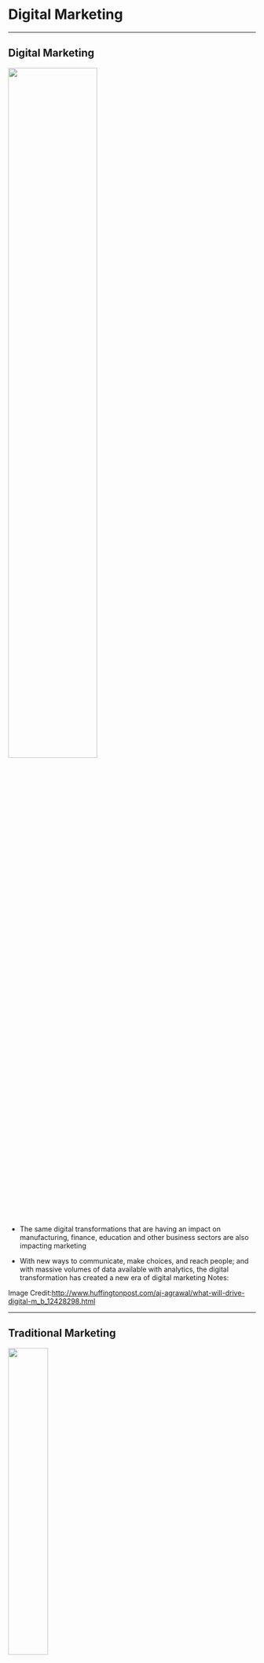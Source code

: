 # Digital Marketing

---

## Digital Marketing

<img src="../assets/images/digital-transformation/3rd-party/o-DIGITAL-MARKETING-facebook.jpg" style="width:60%;">

* The same digital transformations that are having an impact on manufacturing, finance, education and other business sectors are also impacting marketing

* With new ways to communicate, make choices, and reach people; and with massive volumes of data available with analytics, the digital transformation has created a new era of digital marketing
Notes:

Image Credit:http://www.huffingtonpost.com/aj-agrawal/what-will-drive-digital-m_b_12428298.html

---

## Traditional Marketing

<img src="../assets/images/digital-transformation/3rd-party/traditional-marketing.png" style="width:40%;">

* Uses legacy communications channels - mostly analog media like physical paper

* Can only address masses of people as opposed to singling out individuals

* Most marketing expenditures don't produce results, but there is no way to tell which those are

Notes:

Image Credit: https://786varun.wordpress.com/2015/06/03/traditional-marketing-vs-digital-marketing/

---

## Data Driven Marketing

<img src="../assets/images/digital-transformation/3rd-party/Data-driven-marketing-4_en.jpg" style="width:60%;">

* Leverages large amounts of data collected (big data) with analytics to generate detailed profiles of individuals or small segments of the market (eg. vegan Python programmers who own cats)

* Uses this data to tailor marketing and then deliver it through digital channels directly to the consumer

Notes:

Image Credit: https://blog.searchmetrics.com/us/data-driven-marketing-ultimate-guide/


---

## Data Driven Marketing

<img src="../assets/images/digital-transformation/3rd-party/data-marketing-1.jpg-1.jpg" style="width:80%;">

* Marketing data comes from a variety of sources and is most useful when data about a market segment can be correlated from different sources

Notes:

Image Credit: https://www.business2community.com/marketing/overview-data-driven-marketing-2016-01515729

---

## The 4 'R's of Data Driven Marketing

1. *The Right Person:* successfully identifying the right person to target

2. *The Right Channel:* get the marketing out over a combination of channels (eg. social media) so it actually gets to the person

3. *The Right Moment:* the message has to be delivered when the person is receptive

4. *The Right Answer:*  the message provides a way to meet the person's expectations


Notes:

Credit:  https://www.business2community.com/marketing/overview-data-driven-marketing-2016-01515729

---

## Marketing Channels

<img src="../assets/images/digital-transformation/3rd-party/Top 3 Marketing Channels Are All Digital.png" style="width=70%;">

* A marketing channel is the way marketing is delivered to the customer

* Most of the traditional channels are dying out because of digital transformation
Notes:

Image Credit: http://driverlayer.com/img/traditional%20marketing%20channels/20/any

---

## Marketing Funnel

<img src="../assets/images/digital-transformation/3rd-party/Digital-Marketing-Funnel-March-2019-2.jpg" style="width:40%;">

* The Funnel is a way to manage the messaging to the customer so that they are moved from the top (maybe heard of you) to becoming an advocate for you

* The message as to be constantly modified (the for 'R's) for each stage

* Data analytics and other tools give real time feedback as to the marketing effectiveness


Notes:

Image Credit:https://coolerinsights.com/2016/09/how-to-optimize-your-digital-marketing-funnel/

---


## Marketing Tools

<img src="../assets/images/digital-transformation/3rd-party/digitalmarketingtools.jpg" style="width:40%;">

* The new economy is highly interconnected but also has a diverse set of ways people communicate

* Digital marketing not only has to work with all of these digital tools but also respond to new channels (eg. Tik Tok) as they emerge and become popular

* The marketer also has to compete for the customer's attention by very careful crafting and delivery of the message so it doesn't get lost in all the rest of the information the customer is exposed to

Notes:

Image Credit: http://www.seoservicesusa.co/2016/10/03/understand-six-6-radical-trends-characterizing-todays-digital-marketing/

---

## The Changing Consumer

<img src="../assets/images/digital-transformation/3rd-party/Digital-Leaders-Are-Transforming-B2B-Marketing_ex01-revised_tcm-156046.jpg" style="width:60%;">

* The digital transformation also has changed how customers respond to marketing

Notes:

Image Credit:  https://www.bluecorona.com/blog/b2b-digital-marketing-strategy-millennials/

B2B - business to business

---

## Psychographic Analysis

<img src="../assets/images/digital-transformation/3rd-party/VALS.jpg" style="width:60%;">

* Using big data and analytics, marketers can divide up the population into specific types or groups that will respond to different marketing messages

Notes:

Image Credit:  https://www.barilliance.com/psychographic-segmentation/



---

## The Persona

<img src="../assets/images/digital-transformation/3rd-party/0_dEv0cIgrR1Hp_GNM.png" style="width:40%;">

* Personas are profiles representative of a typical member of a market segment

* A persona is used to try and understand the marketing strategies that would be effective for that market segment

Notes:

Image Credit: https://awkward-media.com/how-to-create-buyer-personas/


---

## Marketing Process

<img src="../assets/images/digital-transformation/3rd-party/sostac model.png" style="width:60%;">

* The process deals not just with delivering a message but continuously monitoring collected data to understand how to make adjustments in the strategy or message

Notes:

Image Credit: http://darlenetr.blogspot.com/2017/10/marketing-communication-plan_5.html

---


## The Future

<img src="../assets/images/digital-transformation/3rd-party/2019January4MarketingChartsImage600w.png" style="width:80%;">

* The constant changes in technology create both opportunities for innovative marketing but also require that the marketer be constantly evolving and adapting
Notes:

Image Credit: http://www.marketinghub.today/digital-marketing-news-googles-take-on-url-structure-b2b-tech-marketing-trends-survey-nprs-rad-podcasting-decentralised-ai/

---


##  

<img src="../assets/images/digital-transformation/3rd-party/6a8aa0a766b55901c505aff2355ef9e0.png" style="width:100%;">


Notes:

Image Credit: https://www.smartinsights.com/digital-marketing-strategy/marketing-quotes-strategy/

---
